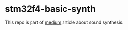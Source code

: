 # stm32f4-basic-synth

This repo is part of [medium](https://medium.com/@m.w.bochniewicz/first-steps-in-music-synthesis-and-stm32-610bb674139) article about sound synthesis. 
